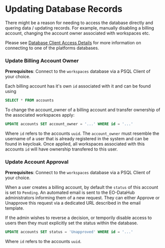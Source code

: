 # Updating Database Records
There might be a reason for needing to access the database directly and quering data / updating records. For example, manually disabling a billing account, changing the account owner associated with workspaces etc.

Please see [Database Client Access Details](services/database.md#client-access) for more information on connecting to one of the platforms databases.

### Update Billing Account Owner
**Prerequisites**: Connect to the `workspaces` database via a PSQL Client of your choice.

Each billing account has it's own `id` associated with it and can be found using

```sql
SELECT * FROM accounts
```

To change the account_owner of a billing account and transfer ownership of the associated workspaces apply:

```sql
UPDATE accounts SET account_owner = '...' WHERE id = '...'
```

Where `id` refers to the accounts `uuid`. The `account_owner` must resemble the username of a user that is already registered in the system and can be found in keycloak. 
Once applied, all workspaces associated with this accounts `id` will have ownership transfered to this user.


### Update Account Approval
**Prerequisites**: Connect to the `workspaces` database via a PSQL Client of your choice.

When a user creates a billing account, by default the `status` of this account is set to `Pending`. An automated email is sent to the EO-DataHub administrators informing them of a new request. 
They can either Approve or Unapprove this request via a dedicated URL described in the email template. 

If the admin wishes to reverse a decision, or temporily disable access to users then they must explicitly set the status within the database.

```sql
UPDATE accounts SET status = 'Unapproved' WHERE id = '...'
```

Where `id` refers to the accounts `uuid`. 

